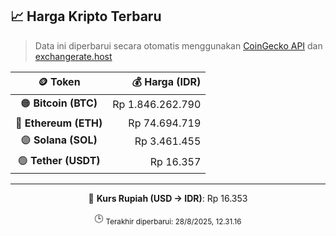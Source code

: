 

<!-- HARGA_KRIPTO -->
## 📈 Harga Kripto Terbaru

> Data ini diperbarui secara otomatis menggunakan [CoinGecko API](https://www.coingecko.com/) dan [exchangerate.host](https://exchangerate.host/)

<div align="center">

| 🪙 Token | 💰 Harga (IDR) |
|:------:|---------------:|
| 🟠 **Bitcoin (BTC)**   | Rp 1.846.262.790 |
| 🔵 **Ethereum (ETH)**  | Rp 74.694.719 |
| 🟣 **Solana (SOL)**    | Rp 3.461.455 |
| 🟢 **Tether (USDT)**   | Rp 16.357 |

---

💱 **Kurs Rupiah (USD → IDR)**: Rp 16.353

🕒 <sub>Terakhir diperbarui: 28/8/2025, 12.31.16</sub>

</div>
<!-- /HARGA_KRIPTO -->